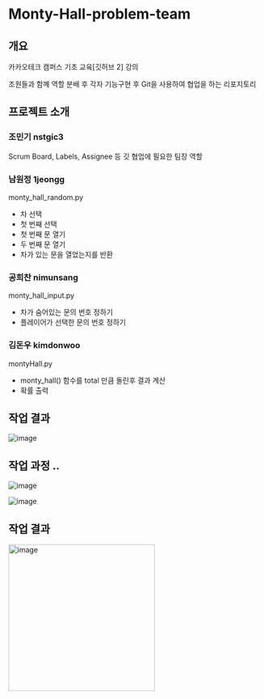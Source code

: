# Monty-Hall-problem-team

## 개요

카카오테크 캠퍼스 기초 교육[깃허브 2] 강의


조원들과 함꼐 역할 분배 후 각자 기능구현 후 Git을 사용하여 협업을 하는 리포지토리

## 프로젝트 소개

### 조민기 nstgic3

Scrum Board, Labels, Assignee 등 깃 협업에 필요한 팀장 역할

 ### 남원정 1jeongg
 
monty_hall_random.py

  - 차 선택
  - 첫 번째 선택
  - 첫 번째 문 열기
  - 두 번째 문 열기
  - 차가 있는 문을 열었는지를 반환
  
   ### 공희찬 nimunsang
   
monty_hall_input.py

- 차가 숨어있는 문의 번호 정하기
- 플레이어가 선택한 문의 번호 정하기


### 김돈우 kimdonwoo

montyHall.py

- monty_hall() 함수를 total 만큼 돌린후 결과 계산
- 확률 출력

## 작업 결과

![image](https://user-images.githubusercontent.com/81455273/235450011-a2b6053e-8a49-448b-964c-4437caf4fbe2.png)



## 작업 과정 ..

![image](https://user-images.githubusercontent.com/81455273/235448749-9a40b8e2-bedb-4e27-a41f-d774e54a35b0.png)


![image](https://user-images.githubusercontent.com/81455273/235447509-0f5e9781-cfb9-479c-8742-d1fdc3f1a494.png)


## 작업 결과
<img width="290" alt="image" src="https://user-images.githubusercontent.com/84652886/235449376-5c2213b7-2926-43d2-bd7a-ee2dbb452d47.png">

